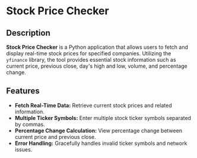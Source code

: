 # Stock Price Checker

## Description

**Stock Price Checker** is a Python application that allows users to fetch and display real-time stock prices for specified companies. Utilizing the `yfinance` library, the tool provides essential stock information such as current price, previous close, day's high and low, volume, and percentage change.

## Features

- **Fetch Real-Time Data:** Retrieve current stock prices and related information.
- **Multiple Ticker Symbols:** Enter multiple stock ticker symbols separated by commas.
- **Percentage Change Calculation:** View percentage change between current price and previous close.
- **Error Handling:** Gracefully handles invalid ticker symbols and network issues.

